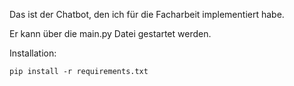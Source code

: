 Das ist der Chatbot, den ich für die Facharbeit implementiert habe.

Er kann über die main.py Datei gestartet werden.

Installation:
```
pip install -r requirements.txt
```
